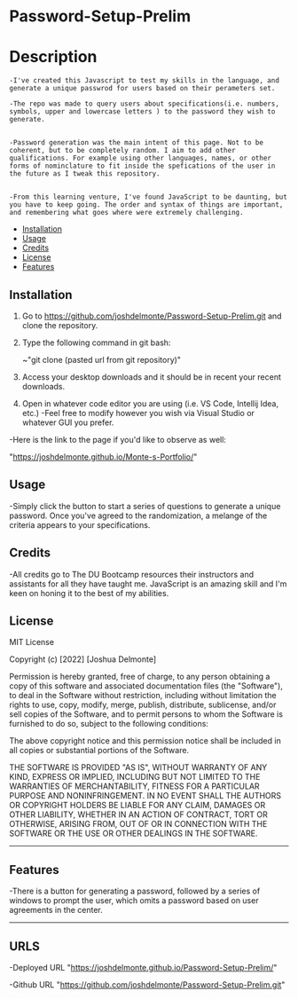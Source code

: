 # Password-Setup-Prelim
# Description

    -I've created this Javascript to test my skills in the language, and generate a unique passwrod for users based on their perameters set.

    -The repo was made to query users about specifications(i.e. numbers, symbols, upper and lowercase letters ) to the password they wish to generate.


    -Password generation was the main intent of this page. Not to be coherent, but to be completely random. I aim to add other qualifications. For example using other languages, names, or other forms of nominclature to fit inside the spefications of the user in the future as I tweak this repository.


    -From this learning venture, I've found JavaScript to be daunting, but you have to keep going. The order and syntax of things are important, and remembering what goes where were extremely challenging.  


- [Installation](#installation)
- [Usage](#usage)
- [Credits](#credits)
- [License](#license)
- [Features](#features)
## Installation

1. Go to https://github.com/joshdelmonte/Password-Setup-Prelim.git and clone the repository.
    
2. Type the following command in git bash:

    ~"git clone (pasted url from git repository)"

3. Access your desktop downloads and it should be in recent your recent downloads.

4. Open in whatever code editor you are using (i.e. VS Code, Intellij Idea, etc.)
-Feel free to modify however you wish via Visual Studio or whatever GUI you prefer.

-Here is the link to the page if you'd like to observe as well:

"https://joshdelmonte.github.io/Monte-s-Portfolio/"


## Usage

-Simply click the button to start a series of questions to generate a unique password. Once you've agreed to the randomization, a melange of the criteria appears to your specifications.

## Credits

-All credits go to The DU Bootcamp resources their instructors and assistants for all they have taught me. JavaScript is an amazing skill and I'm keen on honing it to the best of my abilities.

## License

MIT License

Copyright (c) [2022] [Joshua Delmonte]

Permission is hereby granted, free of charge, to any person obtaining a copy
of this software and associated documentation files (the "Software"), to deal
in the Software without restriction, including without limitation the rights
to use, copy, modify, merge, publish, distribute, sublicense, and/or sell
copies of the Software, and to permit persons to whom the Software is
furnished to do so, subject to the following conditions:

The above copyright notice and this permission notice shall be included in all
copies or substantial portions of the Software.

THE SOFTWARE IS PROVIDED "AS IS", WITHOUT WARRANTY OF ANY KIND, EXPRESS OR
IMPLIED, INCLUDING BUT NOT LIMITED TO THE WARRANTIES OF MERCHANTABILITY,
FITNESS FOR A PARTICULAR PURPOSE AND NONINFRINGEMENT. IN NO EVENT SHALL THE
AUTHORS OR COPYRIGHT HOLDERS BE LIABLE FOR ANY CLAIM, DAMAGES OR OTHER
LIABILITY, WHETHER IN AN ACTION OF CONTRACT, TORT OR OTHERWISE, ARISING FROM,
OUT OF OR IN CONNECTION WITH THE SOFTWARE OR THE USE OR OTHER DEALINGS IN THE
SOFTWARE.

---

## Features

-There is a button for generating a password, followed by a series of windows to prompt the user, which omits a password based on user agreements in the center.

---

## URLS
-Deployed URL
"https://joshdelmonte.github.io/Password-Setup-Prelim/"

-Github URL
"https://github.com/joshdelmonte/Password-Setup-Prelim.git"
